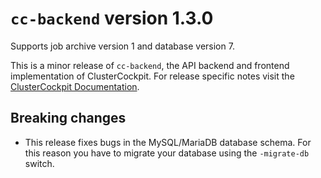 # `cc-backend` version 1.3.0

Supports job archive version 1 and database version 7.

This is a minor release of `cc-backend`, the API backend and frontend
implementation of ClusterCockpit.
For release specific notes visit the [ClusterCockpit Documentation](https://clusterockpit.org/docs/release/).

## Breaking changes

* This release fixes bugs in the MySQL/MariaDB database schema. For this reason
  you have to migrate your database using the `-migrate-db` switch.
